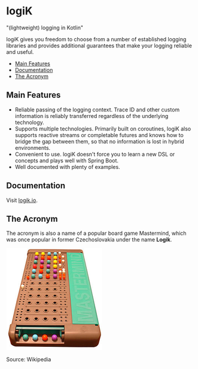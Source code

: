 # logiK

"(lightweight) logging in Kotlin"

logiK gives you freedom to choose from a number of established logging libraries
and provides additional guarantees that make your logging reliable and useful.

* [Main Features](#main-features)
* [Documentation](#documentation)
* [The Acronym](#the-acronym)

## Main Features

* Reliable passing of the logging context. Trace ID and other custom information is reliably transferred regardless of the underlying technology.
* Supports multiple technologies. Primarily built on coroutines, logiK also supports reactive streams or completable futures and knows how to bridge the gap between them, so that no information is lost in hybrid environments.
* Convenient to use. logiK doesn't force you to learn a new DSL or concepts and plays well with Spring Boot.
* Well documented with plenty of examples.

## Documentation
Visit [logik.io](https://logik.io).

## The Acronym
The acronym is also a name of a popular board game Mastermind, which was once popular in former Czechoslovakia under the name **Logik**.

![mastermind 256px wikipedia](./images/256px-Mastermind.jpeg)

Source: Wikipedia

